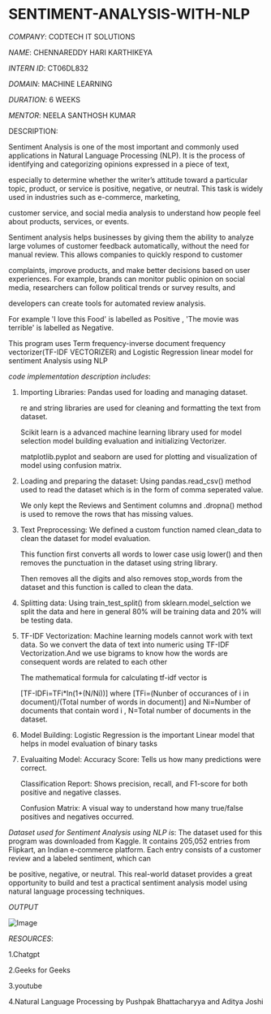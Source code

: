 # SENTIMENT-ANALYSIS-WITH-NLP

*COMPANY*: CODTECH IT SOLUTIONS

*NAME*: CHENNAREDDY HARI KARTHIKEYA

*INTERN ID*: CT06DL832

*DOMAIN*: MACHINE LEARNING

*DURATION*: 6 WEEKS

*MENTOR*: NEELA SANTHOSH KUMAR

DESCRIPTION: 

Sentiment Analysis is one of the most important and commonly used applications in Natural Language Processing (NLP). It is the process of identifying and categorizing opinions expressed in a piece of text,

especially to determine whether the writer’s attitude toward a particular topic, product, or service is positive, negative, or neutral. This task is widely used in industries such as e-commerce, marketing, 

customer service, and social media analysis to understand how people feel about products, services, or events.

Sentiment analysis helps businesses by giving them the ability to analyze large volumes of customer feedback automatically, without the need for manual review. This allows companies to quickly respond to customer 

complaints, improve products, and make better decisions based on user experiences. For example, brands can monitor public opinion on social media, researchers can follow political trends or survey results, and 

developers can create tools for automated review analysis.

For example 'I love this Food' is labelled as Positive , 'The movie was terrible' is labelled as Negative.

This program uses Term frequency-inverse document frequency vectorizer(TF-IDF VECTORIZER) and Logistic Regression linear model for sentiment Analysis using NLP

*code implementation description includes*:
1. Importing Libraries:
   Pandas used for loading and managing dataset.

   re and string libraries are used for cleaning and formatting the text from dataset.

   Scikit learn is a advanced machine learning library used for model selection model building evaluation and initializing Vectorizer.

   matplotlib.pyplot and seaborn are used for plotting and visualization of model using confusion matrix.

2. Loading and preparing the dataset:
   Using pandas.read_csv() method used to read the dataset which is in the form of comma seperated value.

   We only kept the Reviews and Sentiment columns and .dropna() method is used to remove the rows that has missing values.

3. Text Preprocessing:
   We defined a custom function named clean_data to clean the dataset for model evaluation.

   This function first converts all words to lower case usig lower() and then removes the punctuation in the dataset using string library.

   Then removes all the digits and also removes stop_words from the dataset and this function is called to clean the data.

4. Splitting data:
   Using train_test_split() from sklearn.model_selction we split the data and here in general 80% will be training data and 20% will be testing data.

5. TF-IDF Vectorization:
   Machine learning models cannot work with text data. So we convert the data of text into numeric using TF-IDF Vectorization.And we use bigrams to know how the words are consequent words are related to each other

   The mathematical formula for calculating tf-idf vector is

   [TF-IDFi=TFi*ln(1+(N/Ni))] where [TFi=(Nunber of occurances of i in document)/(Total number of words in document)] and Ni=Number of documents that contain word i , N=Total number of documents in the dataset.

6. Model Building:
   Logistic Regression is the important Linear model that helps in model evaluation of binary tasks

7. Evaluaiting Model:
   Accuracy Score: Tells us how many predictions were correct.

   Classification Report: Shows precision, recall, and F1-score for both positive and negative classes.

   Confusion Matrix: A visual way to understand how many true/false positives and negatives occurred.

*Dataset used for Sentiment Analysis using NLP is*:
The dataset used for this program was downloaded from Kaggle. It contains 205,052 entries from Flipkart, an Indian e-commerce platform. Each entry consists of a customer review and a labeled sentiment, which can 

be positive, negative, or neutral. This real-world dataset provides a great opportunity to build and test a practical sentiment analysis model using natural language processing techniques.


*OUTPUT*

![Image](https://github.com/user-attachments/assets/fd323600-4323-4b4c-8726-db2acc15db45)

*RESOURCES*:

1.Chatgpt

2.Geeks for Geeks

3.youtube

4.Natural Language Processing by Pushpak Bhattacharyya and Aditya Joshi
